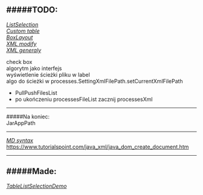 #####TODO:
---
_[ListSelection](https://docs.oracle.com/javase/tutorial/displayCode.html?code=https://docs.oracle.com/javase/tutorial/uiswing/examples/events/TableListSelectionDemoProject/src/events/TableListSelectionDemo.java)_  
_[Custom table](https://docs.oracle.com/javase/tutorial/uiswing/components/table.html#data)_  
_[BoxLayout](https://docs.oracle.com/javase/tutorial/uiswing/layout/box.html)_  
_[XML modify](https://www.mkyong.com/java/how-to-modify-xml-file-in-java-dom-parser/)_  
_[XML generaly](https://docs.oracle.com/javase/tutorial/jaxp/index.html)_  

check box  
algorytm jako interfejs  
wyświetlenie ścieżki pliku w label  
algo do ścieżki w processes.SettingXmlFilePath.setCurrentXmlFilePath  

+ PullPushFilesList  
+ po ukończeniu processesFileList zacznij processesXml    


---
#####Na koniec:  
JarAppPath  

---
_[MD syntax](https://help.github.com/en/articles/basic-writing-and-formatting-syntax)_  
https://www.tutorialspoint.com/java_xml/java_dom_create_document.htm

---
#####Made:
---
_[TableListSelectionDemo](https://docs.oracle.com/javase/tutorial/uiswing/examples/events/index.html#ListSelectionDemo)_  